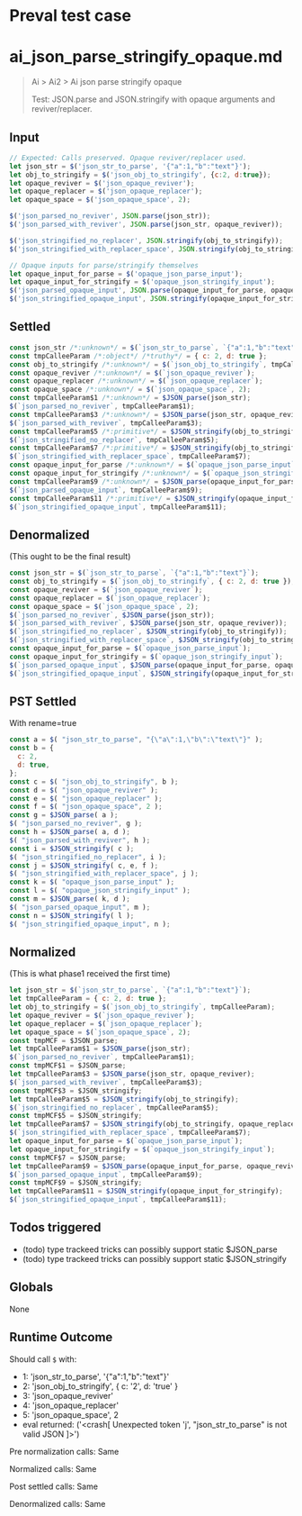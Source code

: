 # Preval test case

# ai_json_parse_stringify_opaque.md

> Ai > Ai2 > Ai json parse stringify opaque
>
> Test: JSON.parse and JSON.stringify with opaque arguments and reviver/replacer.

## Input

`````js filename=intro
// Expected: Calls preserved. Opaque reviver/replacer used.
let json_str = $('json_str_to_parse', '{"a":1,"b":"text"}');
let obj_to_stringify = $('json_obj_to_stringify', {c:2, d:true});
let opaque_reviver = $('json_opaque_reviver');
let opaque_replacer = $('json_opaque_replacer');
let opaque_space = $('json_opaque_space', 2);

$('json_parsed_no_reviver', JSON.parse(json_str));
$('json_parsed_with_reviver', JSON.parse(json_str, opaque_reviver));

$('json_stringified_no_replacer', JSON.stringify(obj_to_stringify));
$('json_stringified_with_replacer_space', JSON.stringify(obj_to_stringify, opaque_replacer, opaque_space));

// Opaque inputs for parse/stringify themselves
let opaque_input_for_parse = $('opaque_json_parse_input');
let opaque_input_for_stringify = $('opaque_json_stringify_input');
$('json_parsed_opaque_input', JSON.parse(opaque_input_for_parse, opaque_reviver));
$('json_stringified_opaque_input', JSON.stringify(opaque_input_for_stringify));
`````


## Settled


`````js filename=intro
const json_str /*:unknown*/ = $(`json_str_to_parse`, `{"a":1,"b":"text"}`);
const tmpCalleeParam /*:object*/ /*truthy*/ = { c: 2, d: true };
const obj_to_stringify /*:unknown*/ = $(`json_obj_to_stringify`, tmpCalleeParam);
const opaque_reviver /*:unknown*/ = $(`json_opaque_reviver`);
const opaque_replacer /*:unknown*/ = $(`json_opaque_replacer`);
const opaque_space /*:unknown*/ = $(`json_opaque_space`, 2);
const tmpCalleeParam$1 /*:unknown*/ = $JSON_parse(json_str);
$(`json_parsed_no_reviver`, tmpCalleeParam$1);
const tmpCalleeParam$3 /*:unknown*/ = $JSON_parse(json_str, opaque_reviver);
$(`json_parsed_with_reviver`, tmpCalleeParam$3);
const tmpCalleeParam$5 /*:primitive*/ = $JSON_stringify(obj_to_stringify);
$(`json_stringified_no_replacer`, tmpCalleeParam$5);
const tmpCalleeParam$7 /*:primitive*/ = $JSON_stringify(obj_to_stringify, opaque_replacer, opaque_space);
$(`json_stringified_with_replacer_space`, tmpCalleeParam$7);
const opaque_input_for_parse /*:unknown*/ = $(`opaque_json_parse_input`);
const opaque_input_for_stringify /*:unknown*/ = $(`opaque_json_stringify_input`);
const tmpCalleeParam$9 /*:unknown*/ = $JSON_parse(opaque_input_for_parse, opaque_reviver);
$(`json_parsed_opaque_input`, tmpCalleeParam$9);
const tmpCalleeParam$11 /*:primitive*/ = $JSON_stringify(opaque_input_for_stringify);
$(`json_stringified_opaque_input`, tmpCalleeParam$11);
`````


## Denormalized
(This ought to be the final result)

`````js filename=intro
const json_str = $(`json_str_to_parse`, `{"a":1,"b":"text"}`);
const obj_to_stringify = $(`json_obj_to_stringify`, { c: 2, d: true });
const opaque_reviver = $(`json_opaque_reviver`);
const opaque_replacer = $(`json_opaque_replacer`);
const opaque_space = $(`json_opaque_space`, 2);
$(`json_parsed_no_reviver`, $JSON_parse(json_str));
$(`json_parsed_with_reviver`, $JSON_parse(json_str, opaque_reviver));
$(`json_stringified_no_replacer`, $JSON_stringify(obj_to_stringify));
$(`json_stringified_with_replacer_space`, $JSON_stringify(obj_to_stringify, opaque_replacer, opaque_space));
const opaque_input_for_parse = $(`opaque_json_parse_input`);
const opaque_input_for_stringify = $(`opaque_json_stringify_input`);
$(`json_parsed_opaque_input`, $JSON_parse(opaque_input_for_parse, opaque_reviver));
$(`json_stringified_opaque_input`, $JSON_stringify(opaque_input_for_stringify));
`````


## PST Settled
With rename=true

`````js filename=intro
const a = $( "json_str_to_parse", "{\"a\":1,\"b\":\"text\"}" );
const b = {
  c: 2,
  d: true,
};
const c = $( "json_obj_to_stringify", b );
const d = $( "json_opaque_reviver" );
const e = $( "json_opaque_replacer" );
const f = $( "json_opaque_space", 2 );
const g = $JSON_parse( a );
$( "json_parsed_no_reviver", g );
const h = $JSON_parse( a, d );
$( "json_parsed_with_reviver", h );
const i = $JSON_stringify( c );
$( "json_stringified_no_replacer", i );
const j = $JSON_stringify( c, e, f );
$( "json_stringified_with_replacer_space", j );
const k = $( "opaque_json_parse_input" );
const l = $( "opaque_json_stringify_input" );
const m = $JSON_parse( k, d );
$( "json_parsed_opaque_input", m );
const n = $JSON_stringify( l );
$( "json_stringified_opaque_input", n );
`````


## Normalized
(This is what phase1 received the first time)

`````js filename=intro
let json_str = $(`json_str_to_parse`, `{"a":1,"b":"text"}`);
let tmpCalleeParam = { c: 2, d: true };
let obj_to_stringify = $(`json_obj_to_stringify`, tmpCalleeParam);
let opaque_reviver = $(`json_opaque_reviver`);
let opaque_replacer = $(`json_opaque_replacer`);
let opaque_space = $(`json_opaque_space`, 2);
const tmpMCF = $JSON_parse;
let tmpCalleeParam$1 = $JSON_parse(json_str);
$(`json_parsed_no_reviver`, tmpCalleeParam$1);
const tmpMCF$1 = $JSON_parse;
let tmpCalleeParam$3 = $JSON_parse(json_str, opaque_reviver);
$(`json_parsed_with_reviver`, tmpCalleeParam$3);
const tmpMCF$3 = $JSON_stringify;
let tmpCalleeParam$5 = $JSON_stringify(obj_to_stringify);
$(`json_stringified_no_replacer`, tmpCalleeParam$5);
const tmpMCF$5 = $JSON_stringify;
let tmpCalleeParam$7 = $JSON_stringify(obj_to_stringify, opaque_replacer, opaque_space);
$(`json_stringified_with_replacer_space`, tmpCalleeParam$7);
let opaque_input_for_parse = $(`opaque_json_parse_input`);
let opaque_input_for_stringify = $(`opaque_json_stringify_input`);
const tmpMCF$7 = $JSON_parse;
let tmpCalleeParam$9 = $JSON_parse(opaque_input_for_parse, opaque_reviver);
$(`json_parsed_opaque_input`, tmpCalleeParam$9);
const tmpMCF$9 = $JSON_stringify;
let tmpCalleeParam$11 = $JSON_stringify(opaque_input_for_stringify);
$(`json_stringified_opaque_input`, tmpCalleeParam$11);
`````


## Todos triggered


- (todo) type trackeed tricks can possibly support static $JSON_parse
- (todo) type trackeed tricks can possibly support static $JSON_stringify


## Globals


None


## Runtime Outcome


Should call `$` with:
 - 1: 'json_str_to_parse', '{"a":1,"b":"text"}'
 - 2: 'json_obj_to_stringify', { c: '2', d: 'true' }
 - 3: 'json_opaque_reviver'
 - 4: 'json_opaque_replacer'
 - 5: 'json_opaque_space', 2
 - eval returned: ('<crash[ Unexpected token \'j\', "json_str_to_parse" is not valid JSON ]>')

Pre normalization calls: Same

Normalized calls: Same

Post settled calls: Same

Denormalized calls: Same
